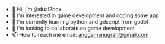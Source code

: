 - 👋 Hi, I’m @dual2box
- 👀 I’m interested in game development and coding some app
- 🌱 I’m currently learning python and gdscript from godot
- 💞️ I’m looking to collaborate on game development
- 📫 How to reach me email: anggamanugrah@gmail.com

<!---
dual2box/dual2box is a ✨ special ✨ repository because its `README.md` (this file) appears on your GitHub profile.
You can click the Preview link to take a look at your changes.
--->
